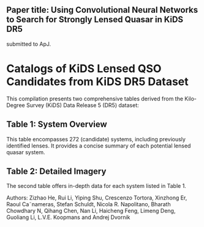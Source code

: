 
## Paper title: Using Convolutional Neural Networks to Search for Strongly Lensed Quasar in KiDS DR5
submitted to ApJ.

# Catalogs of KiDS Lensed QSO Candidates from KiDS DR5 Dataset
This compilation presents two comprehensive tables derived from the Kilo-Degree Survey (KiDS) Data Release 5 (DR5) dataset:
## Table 1: System Overview
This table encompasses 272 (candidate) systems, including previously identified lenses. It provides a concise summary of each potential lensed quasar system.
## Table 2: Detailed Imagery
The second table offers in-depth data for each system listed in Table 1. 

Authors: Zizhao He, Rui Li, Yiping Shu, Crescenzo Tortora, Xinzhong Er, Raoul Ca˜nameras, Stefan Schuldt, Nicola R. Napolitano, Bharath Chowdhary N, Qihang Chen, Nan Li, Haicheng Feng, Limeng Deng, Guoliang Li, L.V.E. Koopmans and Andrej Dvornik
